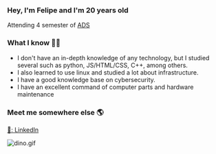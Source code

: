 ### Hey, I'm Felipe and I'm 20 years old

Attending 4 semester of [ADS](https://www.tuiuti.edu.br/blog-tuiuti/o-que-se-faz-em-analise-e-desenvolvimento-de-sistemas#:~:text=A%20gradua%C3%A7%C3%A3o%20em%20An%C3%A1lise%20e,a%20cria%C3%A7%C3%A3o%20de%20solu%C3%A7%C3%B5es%20informatizadas.)

### [](https://github.com/avelino/avelino#what-im-working-on-)What I know 👨‍💻
- I don't have an in-depth knowledge of any technology, but I studied several such as python, JS/HTML/CSS, C++, among others. 
- I also learned to use linux and studied a lot about infrastructure.
- I have a good knowledge base on cybersecurity.
- I have an excellent command of computer parts and hardware maintenance

### [](https://github.com/avelino/avelino#find-me-elsewhere-)Meet me somewhere else  🌎

[💼: LinkedIn](https://www.linkedin.com/in/felipe-pereira-dos-santos-a1a3b9207/)


![dino.gif](https://github.com/TheDudeThatCode/TheDudeThatCode/blob/master/Assets/dino.gif?raw=true)
